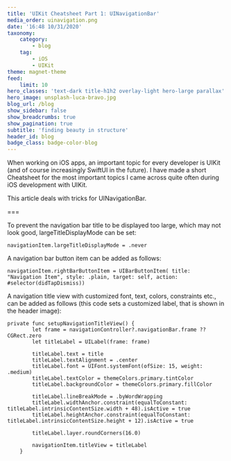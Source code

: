 ```yaml
---
title: 'UIKit Cheatsheet Part 1: UINavigationBar'
media_order: uinavigation.png
date: '16:48 10/31/2020'
taxonomy:
    category:
        - blog
    tag:
        - iOS
        - UIKit
theme: magnet-theme
feed:
    limit: 10
hero_classes: 'text-dark title-h1h2 overlay-light hero-large parallax'
hero_image: unsplash-luca-bravo.jpg
blog_url: /blog
show_sidebar: false
show_breadcrumbs: true
show_pagination: true
subtitle: 'finding beauty in structure'
header_id: blog
badge_class: badge-color-blog
---
```


When working on iOS apps, an important topic for every developer is UIKit (and of course increasingly SwiftUI in the future). 
I have made a short Cheatsheet for the most important topics I came across quite often during iOS development with UIKit.

This article deals with tricks for UINavigationBar.

===

To prevent the navigation bar title to be displayed too large, which may not look good, largeTitleDisplayMode can be set:

`navigationItem.largeTitleDisplayMode = .never`

A navigation bar button item can be added as follows:

`navigationItem.rightBarButtonItem = UIBarButtonItem(
			title: "Navigation Item",
            style: .plain,
            target: self,
            action: #selector(didTapDismiss))`
            
A navigation title view with customized font, text, colors, constraints etc., can be added as follows (this code sets a customized label, that is shown in the header image):
            
```
private func setupNavigationTitleView() {
        let frame = navigationController?.navigationBar.frame ?? CGRect.zero
        let titleLabel = UILabel(frame: frame)
        
        titleLabel.text = title
        titleLabel.textAlignment = .center
        titleLabel.font = UIFont.systemFont(ofSize: 15, weight: .medium)
        titleLabel.textColor = themeColors.primary.tintColor
        titleLabel.backgroundColor = themeColors.primary.fillColor
        
        titleLabel.lineBreakMode = .byWordWrapping
        titleLabel.widthAnchor.constraint(equalToConstant: titleLabel.intrinsicContentSize.width + 48).isActive = true
        titleLabel.heightAnchor.constraint(equalToConstant: titleLabel.intrinsicContentSize.height + 12).isActive = true
        
        titleLabel.layer.roundCorners(16.0)
        
        navigationItem.titleView = titleLabel
    }
```
